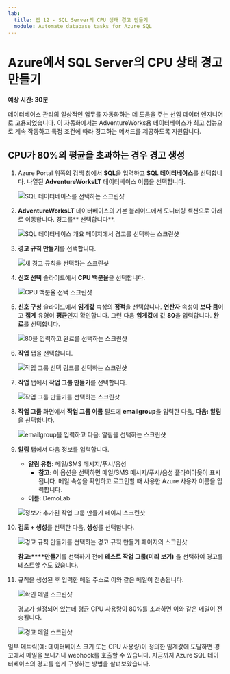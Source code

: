 ```yaml
---
lab:
  title: 랩 12 - SQL Server의 CPU 상태 경고 만들기
  module: Automate database tasks for Azure SQL
---
```


# Azure에서 SQL Server의 CPU 상태 경고 만들기

**예상 시간: 30분**

데이터베이스 관리의 일상적인 업무를 자동화하는 데 도움을 주는 선임 데이터 엔지니어로 고용되었습니다. 이 자동화에서는 AdventureWorks용 데이터베이스가 최고 성능으로 계속 작동하고 특정 조건에 따라 경고하는 메서드를 제공하도록 지원합니다.

## CPU가 80%의 평균을 초과하는 경우 경고 생성

1. Azure Portal 위쪽의 검색 창에서 **SQL**을 입력하고 **SQL 데이터베이스**를 선택합니다. 나열된 **AdventureWorksLT** 데이터베이스 이름을 선택합니다.

    ![SQL 데이터베이스를 선택하는 스크린샷](../images/dp-300-module-12-lab-01.png)

1. **AdventureWorksLT** 데이터베이스의 기본 블레이드에서 모니터링 섹션으로 아래로 이동합니다. 경고를** 선택합니다**.

    ![SQL 데이터베이스 개요 페이지에서 경고를 선택하는 스크린샷](../images/dp-300-module-12-lab-02.png)

1. **경고 규칙 만들기**를 선택합니다.

    ![새 경고 규칙을 선택하는 스크린샷](../images/dp-300-module-12-lab-03.png)

1. **신호 선택** 슬라이드에서 **CPU 백분율**을 선택합니다.

    ![CPU 백분율 선택 스크린샷](../images/dp-300-module-12-lab-04.png)

1. **신호 구성** 슬라이드에서 **임계값** 속성의 **정적**을 선택합니다. **연산자** 속성이 **보다 큼**이고 **집계** 유형이 **평균**인지 확인합니다. 그런 다음 **임계값**에 값 **80**을 입력합니다. **완료**를 선택합니다.

    ![80을 입력하고 완료를 선택하는 스크린샷](../images/dp-300-module-12-lab-05.png)

1. **작업** 탭을 선택합니다.

    ![작업 그룹 선택 링크를 선택하는 스크린샷](../images/dp-300-module-12-lab-06.png)

1. **작업** 탭에서 **작업 그룹 만들기**를 선택합니다.

    ![작업 그룹 만들기를 선택하는 스크린샷](../images/dp-300-module-12-lab-07.png)

1. **작업 그룹** 화면에서 **작업 그룹 이름** 필드에 **emailgroup**을 입력한 다음, **다음: 알림**을 선택합니다.

    ![emailgroup을 입력하고 다음: 알림을 선택하는 스크린샷](../images/dp-300-module-12-lab-08.png)

1. **알림** 탭에서 다음 정보를 입력합니다.

    - **알림 유형:** 메일/SMS 메시지/푸시/음성
        - **참고:** 이 옵션을 선택하면 메일/SMS 메시지/푸시/음성 플라이아웃이 표시됩니다. 메일 속성을 확인하고 로그인할 때 사용한 Azure 사용자 이름을 입력합니다.
    - **이름:** DemoLab

    ![정보가 추가된 작업 그룹 만들기 페이지 스크린샷](../images/dp-300-module-12-lab-09.png)

1. **검토 + 생성**를 선택한 다음, **생성**를 선택합니다.

    ![경고 규칙 만들기를 선택하는 경고 규칙 만들기 페이지의 스크린샷](../images/dp-300-module-12-lab-10.png)

    **참고:****만들기**를 선택하기 전에 **테스트 작업 그룹(미리 보기)** 을 선택하여 경고를 테스트할 수도 있습니다.

1. 규칙을 생성된 후 입력한 메일 주소로 이와 같은 메일이 전송됩니다.

    ![확인 메일 스크린샷](../images/dp-300-module-12-lab-11.png)

    경고가 설정되어 있는데 평균 CPU 사용량이 80%를 초과하면 이와 같은 메일이 전송됩니다.

    ![경고 메일 스크린샷](../images/dp-300-module-12-lab-12.png)

일부 메트릭(예: 데이터베이스 크기 또는 CPU 사용량)이 정의한 임계값에 도달하면 경고에서 메일을 보내거나 webhook를 호출할 수 있습니다. 지금까지 Azure SQL 데이터베이스의 경고를 쉽게 구성하는 방법을 살펴보았습니다.
